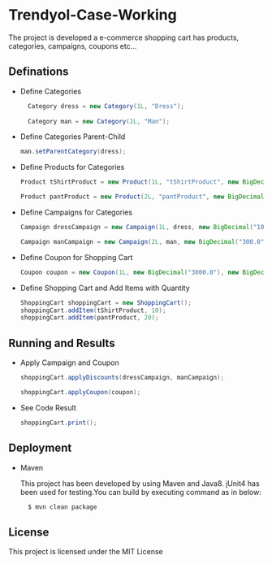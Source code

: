 # Trendyol-Case-Working

The project is developed a e-commerce shopping cart has products, categories, campaigns, coupons etc...


## Definations

 * Define Categories
   ```java
     Category dress = new Category(1L, "Dress");
 
     Category man = new Category(2L, "Man"); 
    ```

* Define Categories Parent-Child 

     ```java
     man.setParentCategory(dress);
     ```
     
* Define Products for Categories

     ```java
    Product tShirtProduct = new Product(1L, "tShirtProduct", new BigDecimal("100.0"), dress);
    
    Product pantProduct = new Product(2L, "pantProduct", new BigDecimal("200.0"), man);
     ```

* Define Campaigns for Categories

     ```java
     Campaign dressCampaign = new Campaign(1L, dress, new BigDecimal("10.0"), 5, DiscountType.RATE);
     
     Campaign manCampaign = new Campaign(2L, man, new BigDecimal("300.0"), 10, DiscountType.AMOUNT);
     ```
     
 * Define Coupon for Shopping Cart
 
     ```java
     Coupon coupon = new Coupon(1L, new BigDecimal("3000.0"), new BigDecimal("20.0"), DiscountType.RATE);
     ```
 
 * Define Shopping Cart and Add Items with Quantity
 
     ```java
    ShoppingCart shoppingCart = new ShoppingCart();
    shoppingCart.addItem(tShirtProduct, 10);
    shoppingCart.addItem(pantProduct, 20);
     ```
  
 
## Running and Results
  
 * Apply Campaign and Coupon
 
     ```java
     shoppingCart.applyDiscounts(dressCampaign, manCampaign);
  
     shoppingCart.applyCoupon(coupon);
    ```
 * See Code Result 
 
     ```java
    shoppingCart.print();
    ```
    
    
## Deployment
    
  * Maven
  
    This project has been developed by using Maven and Java8. jUnit4 has been used for testing.You can build by executing command as in below:
     
     ```sh
       $ mvn clean package        
    ```
    
    
## License

This project is licensed under the MIT License
